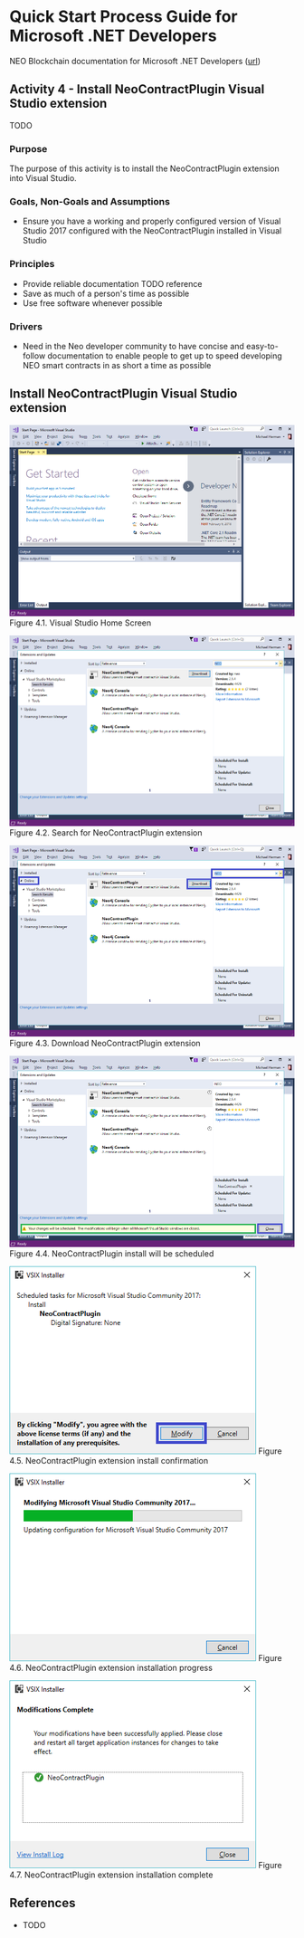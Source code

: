 # Quick Start Process Guide for Microsoft .NET Developers

NEO Blockchain documentation for Microsoft .NET Developers ([url](https://github.com/mwherman2000/neo-windocs/tree/master/windocs/quickstart-csharp))

## Activity 4 - Install NeoContractPlugin Visual Studio extension

TODO

### Purpose

The purpose of this activity is to install the NeoContractPlugin extension into Visual Studio.

### Goals, Non-Goals and Assumptions

* Ensure you have a working and properly configured version of Visual Studio 2017 configured with the NeoContractPlugin installed in Visual Studio

### Principles

* Provide reliable documentation TODO reference
* Save as much of a person's time as possible
* Use free software whenever possible

### Drivers

* Need in the Neo developer community to have concise and easy-to-follow documentation to enable people to get up to speed developing NEO smart contracts in as short a time as possible

## Install NeoContractPlugin Visual Studio extension

![Visual Studio Home Screen](./images/04-installvsneocontractplugin/VS2017Home.png)
Figure 4.1. Visual Studio Home Screen

![Search for NeoContractPlugin extension](./images/04-installvsneocontractplugin/NeoContractPlugin1Install.png)
Figure 4.2. Search for NeoContractPlugin extension

![Download NeoContractPlugin extension](./images/04-installvsneocontractplugin/NeoContractPlugin2Install.png)
Figure 4.3. Download NeoContractPlugin extension

![NeoContractPlugin install will be scheduled](./images/04-installvsneocontractplugin/NeoContractPlugin3Install.png)
Figure 4.4. NeoContractPlugin install will be scheduled

![NeoContractPlugin extension install confirmation](./images/04-installvsneocontractplugin/NeoContractPlugin4Install.png)
Figure 4.5. NeoContractPlugin extension install confirmation

![NeoContractPlugin extension installation progress](./images/04-installvsneocontractplugin/NeoContractPlugin5Install.png)
Figure 4.6. NeoContractPlugin extension installation progress

![NeoContractPlugin extension installation complete](./images/04-installvsneocontractplugin/NeoContractPlugin6Install.png)
Figure 4.7. NeoContractPlugin extension installation complete

## References

* TODO

